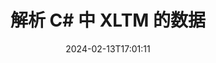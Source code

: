 ---
############################# Static ############################
layout: "auto-gen-parser"
date: 2024-02-13T17:01:11
draft: false
otherformats: 

############################# Head ############################
head_title: "解析 C# 中 XLTM 的数据"
head_description: "快速解析 C# 中文档的数据。"

############################# Header ############################
title: "解析 C# 中 XLTM 的数据"
description: "使用几行 .NET 代码解析来自 XLTM 的数据。"
bg_image: "https://cms.admin.containerize.com/templates/aspose/App_Themes/V3/images/bg/header1.png"
bg_overlay: false
button:
    enable: true
    icon: "fas fa-arrow-down"
    label: "下载免费试用版"
    link: "https://downloads.groupdocs.com/parser/net"

############################# SubMenu ############################
submenu:
    enable: true

    left:
        img_alt: "GroupDocs.Parser for .NET"
        image: "https://cms.admin.containerize.com/templates/groupdocs/images/product-logos/90x90-noborder/groupdocs-parser-net.png"
        product: "GroupDocs.Parser"
        platform: ".NET"

    middle:
        button:

            # button loop
            - link: "https://apireference.groupdocs.com/parser/net"
              text: "API参考"

            # button loop
            - link: "https://github.com/groupdocs-parser"
              text: "代码示例"

            # button loop
            - link: "https://products.groupdocs.app/parser/family"
              text: "现场演示"

            # button loop
            - link: "https://purchase.groupdocs.com/pricing/parser/net"
              text: "价钱"

    right:
        link_download: "https://downloads.groupdocs.com/parser"
        link_learn: "https://docs.groupdocs.com/parser/net"
        link_buy: "https://purchase.groupdocs.com"

############################# About ############################
about:
    enable: true
    title: "使用 GroupDocs.Parser for .NET 中的模板解析数据"
    content: |
        模板可以极大地提高从文档中提取数据的效率、准确性和一致性。 GroupDocs.Parser for .NET 提供了使用模板的强大解决方案。
        
        使用 GroupDocs.Parser for .NET，您可以轻松地为不同类型的文档创建模板，包括 PDF 和 Microsoft Word 文档。您还可以使用模板对多个文档进行批量解析。

        在 GroupDocs.Parser for .NET 中使用模板的最佳做法包括使用唯一标识符并在部署之前彻底测试模板。使用 GroupDocs.Parser for .NET，您可以优化数据提取并获得更好的结果。

        立即下载并尝试 GroupDocs.Parser for .NET，以简化您的文档解析任务并提高您的工作效率。我们的文档和支持资源可帮助您入门并取得成功。

        要详细了解文档解析，请参阅[文档](https://docs.groupdocs.com/parser/net/working-with-templates/)。

############################# More ############################
more:
    enable: true
    title_left: "系统要求"
    content_left: |
        GroupDocs.Parser for .NET 所有主要平台和操作系统均支持 API。在执行下面的代码之前，请确保您的系统上安装了以下先决条件。
        
        * 操作系统：Microsoft Windows、Linux、MacOS
        * 开发环境：Microsoft Visual Studio, Xamarin, MonoDevelop
        * 构架
        * 从 [Nuget](https://www.nuget.org/packages/groupdocs.parser) 下载最新版本的 GroupDocs.Parser for .NET

    title_right: "为什么使用GroupDocs.Parser for .NET"
    content_right: |
        * 支持从任何支持的文档中提取纯文本    
        * 通过用户定义的模板解析文档    
        * 全面支持结构化文本提取    
        * 通过关键字和正则表达式进行文本搜索    
        * 提取格式化文本、元数据、图像、容器和附件    
        * 提取某些支持的文档格式的目录    
        * 从 PDF 文档解析表单数据    
        * 从文档中提取超链接           

############################# Demos ############################
demos:
    enable: true
    title: "现场演示 - 解析来自 XLTM 在线的数据"
    content: |
       立即访问 [GroupDocs.Parser 现场演示](https://products.groupdocs.app/parser/xltm) 网站解析 XLTM 文件中的数据。
       现场演示有以下好处。
        
############################# About Formats ############################
about_formats:
    enable: true

############################# More Formats ############################
more_formats:
    enable: true
    title: "解析其他文档格式的数据"
    content: |
        .NET 文档解析文件格式和图像的 API。提取一些流行文件格式的数据，如下所述。

############################# Back to top ###############################
back_to_top:
    enable: true
---